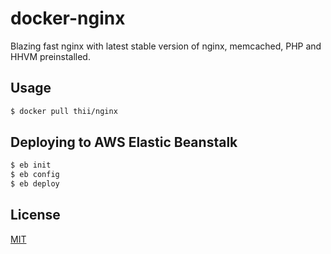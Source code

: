 docker-nginx
============

Blazing fast nginx with latest stable version of nginx, memcached, PHP and HHVM preinstalled.

## Usage
```bash
$ docker pull thii/nginx
```

## Deploying to AWS Elastic Beanstalk
```bash
$ eb init
$ eb config
$ eb deploy
```

## License
[MIT](http://thi.mit-license.org)

